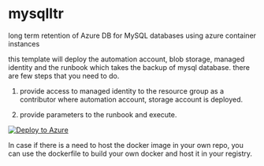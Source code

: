 # mysqlltr
long term retention of Azure DB for MySQL databases using azure container instances

this template will deploy the automation account, blob storage, managed identity and the runbook which takes the backup of mysql database. there are few steps that you need to do.

1. provide access to managed identity to the resource group as a contributor where automation account, storage account is deployed.

2. provide parameters to the runbook and execute.

[![Deploy to Azure](https://aka.ms/deploytoazurebutton)](https://portal.azure.com/#create/Microsoft.Template/uri/https%3A%2F%2Fraw.githubusercontent.com%2FNaginder%2Fmysqlltr%2Fmain%2Ftemplate%2Ftemplate.json)


In case if there is a need to host the docker image in your own repo, you can use the dockerfile to build your own docker and host it in your registry.